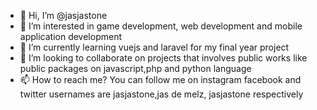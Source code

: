 - 👋 Hi, I’m @jasjastone
- 👀 I’m interested in game development, web development and mobile application development
- 🌱 I’m currently learning vuejs and laravel for my final year project
- 💞️ I’m looking to collaborate on projects that involves public works like public packages  on javascript,php and python language
- 📫 How to reach me? You can follow me on instagram facebook and twitter usernames are jasjastone,jas de melz, jasjastone respectively 

<!---
jasjastone/jasjastone is a ✨ special ✨ repository because its `README.md` (this file) appears on your GitHub profile.
You can click the Preview link to take a look at your changes.
--->
